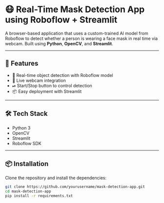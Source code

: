 # 😷 Real-Time Mask Detection App using Roboflow + Streamlit

A browser-based application that uses a custom-trained AI model from Roboflow to detect whether a person is wearing a face mask in real time via webcam. Built using **Python**, **OpenCV**, and **Streamlit**.

---

## 🚀 Features

- 🧠 Real-time object detection with Roboflow model  
- 🎥 Live webcam integration  
- ⏯ Start/Stop button to control detection  
- 📦 Easy deployment with Streamlit



---

## 🛠 Tech Stack

- Python 3
- OpenCV
- Streamlit
- Roboflow SDK

---

## 📦 Installation

Clone the repository and install the dependencies:

```bash
git clone https://github.com/yourusername/mask-detection-app.git
cd mask-detection-app
pip install -r requirements.txt

